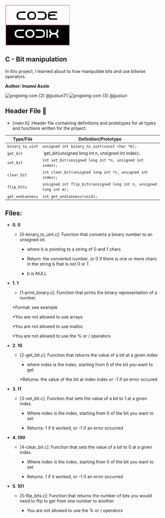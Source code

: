 ![image](https://github.com/Imanolasolo/holbertonschool-low_level_programming/blob/main/0x13-more_singly_linked_lists/IMAGES/CODE%20CODIX%20logo%20final.png) 

## C - Bit manipulation

In this project, I learned about to how manipulate bits and use bitwise operators.

**Author: Imanol Asolo**

![pngwing com (2)](https://user-images.githubusercontent.com/86312558/142048668-4bec0f80-8112-4f3d-b898-9d8a9ba532b4.png) @jjusturi71 ![pngwing com (3)](https://user-images.githubusercontent.com/86312558/142048993-28de7d8c-df86-4f2f-bb08-f46a1ab35076.png) @jjusturi
## Header File :file_folder:

* [main.h]: Header file containing definitions and prototypes for all types
and functions written for the project.

| Type/File                  |         Definition/Prototype                                                     |
| -------------------------- | -------------------------------------------------------------------------------- |
| `binary_to_uint`           | `unsigned int binary_to_uint(const char *b);`                                    |
| `get_bit`                  | `get_bit(unsigned long int n, unsigned int index);                               |
| `set_bit`                  | `int set_bit(unsigned long int *n, unsigned int index);`                         |
| `clear_bit`                | `int clear_bit(unsigned long int *n, unsigned int index);`                       |
| `flip_bits`                | `unsigned int flip_bits(unsigned long int n, unsigned long int m);`              |
| `get_endianness`           | `int get_endianness(void);`                                                      |


## Files:

* **0. 0**
  * [0-binary_to_uint.c]: Function that converts a binary number to an unsigned int.
  
    * where b is pointing to a string of 0 and 1 chars

    * Return: the converted number, or 0 if there is one or more chars in the string b that is not 0 or 1

    * b is NULL

* **1. 1**
  * [1-print_binary.c]: Function that prints the binary representation of a number.

   *Format: see example

   *You are not allowed to use arrays

   *You are not allowed to use malloc

   *You are not allowed to use the % or / operators

* **2. 10**

  * [2-get_bit.c]: Function that returns the value of a bit at a given index

    * where index is the index, starting from 0 of the bit you want to get

    *Returns: the value of the bit at index index or -1 if an error occured

* **3. 11**

  * [3-set_bit.c]:  Function that sets the value of a bit to 1 at a given index.

    * Where index is the index, starting from 0 of the bit you want to set

    * Returns: 1 if it worked, or -1 if an error occurred

* **4. 100**

  * [4-clear_bit.c]: Function that sets the value of a bit to 0 at a given index.

    * Where index is the index, starting from 0 of the bit you want to set

    * Returns: 1 if it worked, or -1 if an error occurred

* **5. 101**

  * [5-flip_bits.c]:  Function that returns the number of bits you would need to flip to get from one number to another.

    * You are not allowed to use the % or / operators
  